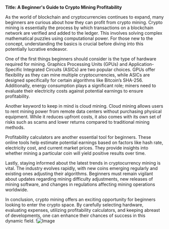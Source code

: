 **Title: A Beginner's Guide to Crypto Mining Profitability**

As the world of blockchain and cryptocurrencies continues to expand, many beginners are curious about how they can profit from crypto mining. Crypto mining is essentially the process by which transactions on a blockchain network are verified and added to the ledger. This involves solving complex mathematical puzzles using computational power. For those new to the concept, understanding the basics is crucial before diving into this potentially lucrative endeavor.

One of the first things beginners should consider is the type of hardware required for mining. Graphics Processing Units (GPUs) and Application-Specific Integrated Circuits (ASICs) are two popular choices. GPUs offer flexibility as they can mine multiple cryptocurrencies, while ASICs are designed specifically for certain algorithms like Bitcoin’s SHA-256. Additionally, energy consumption plays a significant role; miners need to evaluate their electricity costs against potential earnings to ensure profitability. 

Another keyword to keep in mind is cloud mining. Cloud mining allows users to rent mining power from remote data centers without purchasing physical equipment. While it reduces upfront costs, it also comes with its own set of risks such as scams and lower returns compared to traditional mining methods. 

Profitability calculators are another essential tool for beginners. These online tools help estimate potential earnings based on factors like hash rate, electricity cost, and current market prices. They provide insights into whether mining a particular coin will yield positive results over time.

Lastly, staying informed about the latest trends in cryptocurrency mining is vital. The industry evolves rapidly, with new coins emerging regularly and existing ones adjusting their algorithms. Beginners must remain vigilant about updates regarding mining difficulty adjustments, new releases of mining software, and changes in regulations affecting mining operations worldwide.

In conclusion, crypto mining offers an exciting opportunity for beginners looking to enter the crypto space. By carefully selecting hardware, evaluating expenses, utilizing profitability calculators, and keeping abreast of developments, one can enhance their chances of success in this dynamic field. !![Image](https://github.com/user-attachments/assets/590b50a7-4459-4e76-8a31-559aed223621)